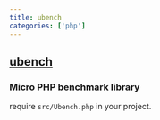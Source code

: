 ```yaml
---
title: ubench
categories: ['php']
---
```

## [ubench](https://github.com/devster/ubench)

### Micro PHP benchmark library


require `src/Ubench.php` in your project.
